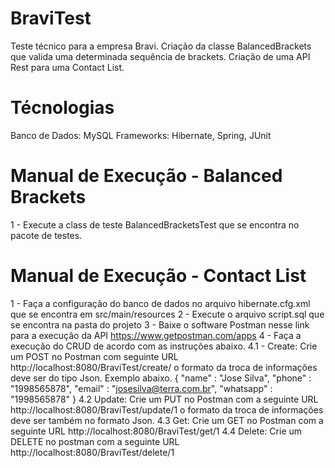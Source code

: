 # BraviTest
Teste técnico para a empresa Bravi. 
Criação da classe BalancedBrackets que valida uma determinada sequência de brackets.
Criação de uma API Rest para uma Contact List. 

# Técnologias
Banco de Dados: MySQL
Frameworks: Hibernate, Spring, JUnit

# Manual de Execução - Balanced Brackets

1 - Execute a class de teste BalancedBracketsTest que se encontra no pacote de testes. 

# Manual de Execução - Contact List

1 - Faça a configuração do banco de dados no arquivo hibernate.cfg.xml que se encontra em src/main/resources
2 - Execute o arquivo script.sql que se encontra na pasta do projeto
3 - Baixe o software Postman nesse link para a execução da API https://www.getpostman.com/apps
4 - Faça a execução do CRUD de acordo com as instruções abaixo.
 4.1 - Create: Crie um POST no Postman com seguinte URL http://localhost:8080/BraviTest/create/ o formato da troca de informações deve ser do tipo Json. Exemplo abaixo.
 {
	"name" : "Jose Silva",
	"phone" : "1998565878",
	"email" : "josesilva@terra.com.br",
	"whatsapp" : "1998565878"
 }
 4.2 Update: Crie um PUT no Postman com a seguinte URL http://localhost:8080/BraviTest/update/1 o formato da troca de informações deve ser também no formato Json.
 4.3 Get: Crie um GET no Postman com a seguinte URL http://localhost:8080/BraviTest/get/1
 4.4 Delete: Crie um DELETE no postman com a seguinte URL http://localhost:8080/BraviTest/delete/1
 
